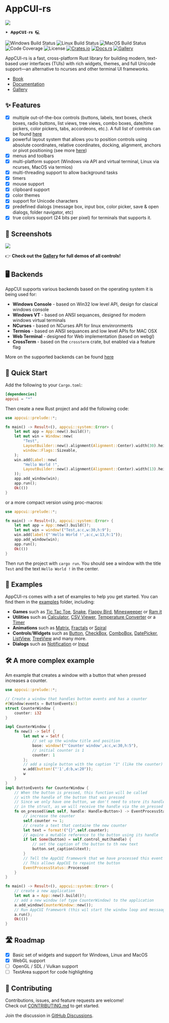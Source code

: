 # AppCUI-rs

<img src="https://raw.githubusercontent.com/gdt050579/AppCUI-rs/main/docs/chapter-1/img/logo.png" align="center" />

```                                                              
⯈ 𝗔𝗽𝗽𝗖𝗨𝗜-𝗿𝘀 🖳
```

![Windows Build Status](https://github.com/gdt050579/AppCUI-rs/actions/workflows/windows.yml/badge.svg)
![Linux Build Status](https://github.com/gdt050579/AppCUI-rs/actions/workflows/linux.yml/badge.svg)
![MacOS Build Status](https://github.com/gdt050579/AppCUI-rs/actions/workflows/macos.yml/badge.svg)
![Code Coverage](https://gist.githubusercontent.com/gdt050579/f7d7e7d56b2725a3b33a265e8a9d8e9c/raw/coverage.svg)
![License](https://img.shields.io/github/license/gdt050579/AppCUI-rs)
[![Crates.io](https://img.shields.io/crates/v/appcui.svg)](https://crates.io/crates/appcui)
[![Docs.rs](https://docs.rs/appcui/badge.svg)](https://docs.rs/appcui)
[![Gallery](https://img.shields.io/badge/Gallery-See%20Examples-blue)](./Gallery.md)


AppCUI-rs is a fast, cross-platform Rust library for building modern, text-based user interfaces (TUIs) with rich widgets, themes, and full Unicode support—an alternative to ncurses and other terminal UI frameworks.
* [Book](https://gdt050579.github.io/AppCUI-rs/)
* [Documentation](https://docs.rs/appcui)
* [Gallery](./Gallery.md)


## ✨ Features
- [x] multiple out-of-the-box controls (buttons, labels, text boxes, check boxes, radio buttons, list views, tree views, combo boxes, date/time pickers, color pickers, tabs, accordeons, etc.). A full list of controls can be found [here](https://gdt050579.github.io/AppCUI-rs/chapter-3/stock_controls.html) 
- [x] powerful layout system that allows you to position controls using absolute coordinates, relative coordinates, docking, alignment, anchors or pivot positioning (see more [here](https://gdt050579.github.io/AppCUI-rs/chapter-3/layout.html)) 
- [x] menus and toolbars
- [x] multi-platform support (Windows via API and virtual terminal, Linux via ncurses, MacOS via termios)
- [x] multi-threading support to allow background tasks
- [x] timers
- [x] mouse support
- [x] clipboard support
- [x] color themes
- [x] support for Unicode characters
- [x] predefined dialogs (message box, input box, color picker, save & open dialogs, folder navigator, etc)
- [x] true colors support (24 bits per pixel) for terminals that supports it.

## 📸 Screenshots 

<img src="https://github.com/gdt050579/AppCUI-rs/raw/main/docs/chapter-1/img/appcui-rs-demo.gif" align="center" />

👉 **Check out the [Gallery](./Gallery.md) for full demos of all controls!**

## 🖥️ Backends

AppCUI supports various backends based on the operating system it is being used for:

* **Windows Console** - based on Win32 low level API, design for clasical windows console
* **Windows VT** - based on ANSI sequances, designed for modern windows virtual terminals
* **NCurses** - based on NCurses API for linux envinronments
* **Termios** - based on ANSI sequances and low level APIs for MAC OSX
* **Web Terminal** - designed for Web implementation (based on webgl)
* **CrossTerm** - based on the `crossterm` crate, but enabled via a feature flag

More on the supported backends can be found [here](https://gdt050579.github.io/AppCUI-rs/chapter-2/backends.html)


## 🚀 Quick Start

Add the following to your `Cargo.toml`:

```toml
[dependencies]
appcui = "*"
```

Then create a new Rust project and add the following code:

```rust
use appcui::prelude::*;

fn main() -> Result<(), appcui::system::Error> {
    let mut app = App::new().build()?;
    let mut win = Window::new(
        "Test",
        LayoutBuilder::new().alignment(Alignment::Center).width(30).height(9).build(),
        window::Flags::Sizeable,
    );
    win.add(Label::new(
        "Hello World !",
        LayoutBuilder::new().alignment(Alignment::Center).width(13).height(1).build(),
    ));
    app.add_window(win);
    app.run();
    Ok(())
}
```

or a more compact version using proc-macros:

```rs
use appcui::prelude::*;

fn main() -> Result<(), appcui::system::Error> {
    let mut app = App::new().build()?;
    let mut win = window!("Test,a:c,w:30,h:9");
    win.add(label!("'Hello World !',a:c,w:13,h:1"));
    app.add_window(win);
    app.run();
    Ok(())
}
```

Then run the project with `cargo run`. You should see a window with the title `Test` and the text `Hello World !` in the center.

## 🧪 Examples

AppCUI-rs comes with a set of examples to help you get started. You can find them in the [examples](examples) folder, including:
- **Games** such as [Tic Tac Toe](examples/tic-tac-toe/), [Snake](examples/snake/), [Flappy Bird](examples/flappy), [Minesweeper](examples/minesweeper/) or [Ram it](examples/ramit/)
- **Utilities** such as [Calculator](examples/calculator/), [CSV Viewer](examples/csv_viewer/), [Temperature Converter](examples/temperature_convertor/) or a [Timer](examples/timer/)
- **Animations** such as [Matrix](examples/matrix/), [Fractals](examples/fractals/) or [Spiral](examples/spiral/)
- **Controls**/**Widgets** such as [Button](examples/buttons/), [CheckBox](examples/checkboxes/), [ComboBox](examples/combobox/), [DatePicker](examples/datepicker/), [ListView](examples/listview/), [TreeView](examples/treeview/) and many more.
- **Dialogs** such as [Notification](examples/notification_dialogs/) or [Input](examples/input_dialog/)

## 🛠️ A more complex example

Am example that creates a window with a button that when pressed increases a counter.

```rust
use appcui::prelude::*;

// Create a window that handles button events and has a counter
#[Window(events = ButtonEvents)]
struct CounterWindow {
    counter: i32
}

impl CounterWindow {
    fn new() -> Self {
        let mut w = Self {
            // set up the window title and position
            base: window!("'Counter window',a:c,w:30,h:5"),
            // initial counter is 1
            counter: 1            
        };
        // add a single button with the caption "1" (like the counter)
        w.add(button!("'1',d:b,w:20"));
        w
    }
}
impl ButtonEvents for CounterWindow {
    // When the button is pressed, this function will be called
    // with the handle of the button that was pressed
    // Since we only have one button, we don't need to store its handle 
    // in the struct, as we will receive the handle via the on_pressed method
    fn on_pressed(&mut self, handle: Handle<Button>) -> EventProcessStatus {
        // increase the counter
        self.counter += 1;
        // create a text that containe the new counter
        let text = format!("{}",self.counter);
        // aquire a mutable reference to the button using its handle
        if let Some(button) = self.control_mut(handle) {
            // set the caption of the button to th new text
            button.set_caption(&text);
        }
        // Tell the AppCUI framework that we have processed this event
        // This allows AppCUI to repaint the button
        EventProcessStatus::Processed
    }
}

fn main() -> Result<(), appcui::system::Error> {
    // create a new application
    let mut a = App::new().build()?;
    // add a new window (of type CounterWindow) to the application
    a.add_window(CounterWindow::new());
    // Run AppCUI framework (this wil start the window loop and messaage passing)
    a.run();
    Ok(())
}
```

## 🛣️ Roadmap

- [x] Basic set of widgets and support for Windows, Linux and MacOS
- [x] WebGL support
- [ ] OpenGL / SDL / Vulkan support
- [ ] TextArea support for code highlighting

## 🤝 Contributing

Contributions, issues, and feature requests are welcome!  
Check out [CONTRIBUTING.md](CONTRIBUTING.md) to get started.

Join the discussion in [GitHub Discussions](https://github.com/gdt050579/AppCUI-rs/discussions).
